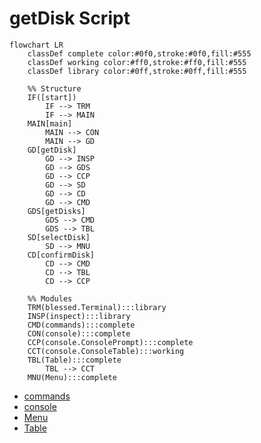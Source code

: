 # getDisk Script
```mermaid
flowchart LR
    classDef complete color:#0f0,stroke:#0f0,fill:#555
    classDef working color:#ff0,stroke:#ff0,fill:#555
    classDef library color:#0ff,stroke:#0ff,fill:#555

    %% Structure
    IF([start])
        IF --> TRM
        IF --> MAIN
    MAIN[main]
        MAIN --> CON
        MAIN --> GD
    GD[getDisk]
        GD --> INSP
        GD --> GDS
        GD --> CCP
        GD --> SD
        GD --> CD
        GD --> CMD
    GDS[getDisks]
        GDS --> CMD
        GDS --> TBL
    SD[selectDisk]
        SD --> MNU
    CD[confirmDisk]
        CD --> CMD
        CD --> TBL
        CD --> CCP

    %% Modules
    TRM(blessed.Terminal):::library
    INSP(inspect):::library
    CMD(commands):::complete
    CON(console):::complete
    CCP(console.ConsolePrompt):::complete
    CCT(console.ConsoleTable):::working
    TBL(Table):::complete
        TBL --> CCT
    MNU(Menu):::complete
```
* [commands](../commands/design.md)
* [console](../console/design.md)
* [Menu](../menu/design.md)
* [Table](../table/design.md)

